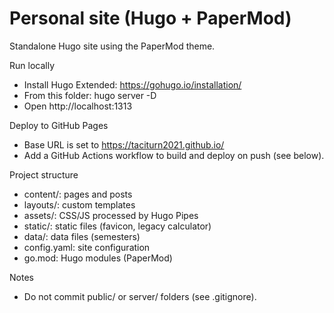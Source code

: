 # Personal site (Hugo + PaperMod)

Standalone Hugo site using the PaperMod theme.

Run locally
- Install Hugo Extended: https://gohugo.io/installation/
- From this folder: hugo server -D
- Open http://localhost:1313

Deploy to GitHub Pages
- Base URL is set to https://taciturn2021.github.io/
- Add a GitHub Actions workflow to build and deploy on push (see below).

Project structure
- content/: pages and posts
- layouts/: custom templates
- assets/: CSS/JS processed by Hugo Pipes
- static/: static files (favicon, legacy calculator)
- data/: data files (semesters)
- config.yaml: site configuration
- go.mod: Hugo modules (PaperMod)

Notes
- Do not commit public/ or server/ folders (see .gitignore).
